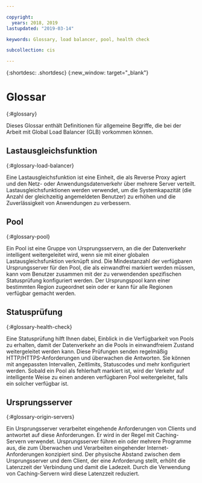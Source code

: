 ```yaml
---

copyright:
  years: 2018, 2019
lastupdated: "2019-03-14"

keywords: Glossary, load balancer, pool, health check

subcollection: cis

---
```


{:shortdesc: .shortdesc}
{:new_window: target="_blank"}


# Glossar
{:#glossary}

Dieses Glossar enthält Definitionen für allgemeine Begriffe, die bei der Arbeit mit Global Load Balancer (GLB) vorkommen können.

## Lastausgleichsfunktion
{:#glossary-load-balancer}

Eine Lastausgleichsfunktion ist eine Einheit, die als Reverse Proxy agiert und den Netz- oder Anwendungsdatenverkehr über mehrere Server verteilt. Lastausgleichsfunktionen werden verwendet, um die Systemkapazität (die Anzahl der gleichzeitig angemeldeten Benutzer) zu erhöhen und die Zuverlässigkeit von Anwendungen zu verbessern.

## Pool
{:#glossary-pool}

Ein Pool ist eine Gruppe von Ursprungsservern, an die der Datenverkehr intelligent weitergeleitet wird, wenn sie mit einer globalen Lastausgleichsfunktion verknüpft sind. Die Mindestanzahl der verfügbaren Ursprungsserver für den Pool, die als einwandfrei markiert werden müssen, kann vom Benutzer zusammen mit der zu verwendenden spezifischen Statusprüfung konfiguriert werden. Der Ursprungspool kann einer bestimmten Region zugeordnet sein oder er kann für alle Regionen verfügbar gemacht werden.

## Statusprüfung
{:#glossary-health-check}

Eine Statusprüfung hilft Ihnen dabei, Einblick in die Verfügbarkeit von Pools zu erhalten, damit der Datenverkehr an die Pools in einwandfreiem Zustand weitergeleitet werden kann. Diese Prüfungen senden regelmäßig HTTP/HTTPS-Anforderungen und überwachen die Antworten. Sie können mit angepassten Intervallen, Zeitlimits, Statuscodes und mehr konfiguriert werden. Sobald ein Pool als fehlerhaft markiert ist, wird der Verkehr auf intelligente Weise zu einen anderen verfügbaren Pool weitergeleitet, falls ein solcher verfügbar ist.

## Ursprungsserver
{:#glossary-origin-servers}

Ein Ursprungsserver verarbeitet eingehende Anforderungen von Clients und antwortet auf diese Anforderungen. Er wird in der Regel mit Caching-Servern verwendet. Ursprungsserver führen ein oder mehrere Programme aus, die zum Überwachen und Verarbeiten eingehender Internet-Anforderungen konzipiert sind. Der physische Abstand zwischen dem Ursprungsserver und dem Client, der eine Anforderung stellt, erhöht die Latenzzeit der Verbindung und damit die Ladezeit. Durch die Verwendung von Caching-Servern wird diese Latenzzeit reduziert.


